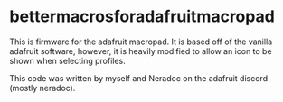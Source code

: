 # bettermacrosforadafruitmacropad
This is firmware for the adafruit macropad. It is based off of the vanilla adafruit software, however, it is heavily modified to allow an icon to be shown when selecting profiles.

This code was written by myself and Neradoc on the adafruit discord (mostly neradoc).
